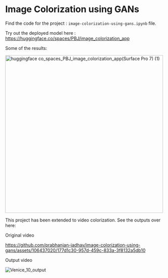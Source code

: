 # Image Colorization using GANs
Find the code for the project : `image-colorization-using-gans.ipynb` file.

Try out the deployed model here : https://huggingface.co/spaces/PBJ/image_colorization_app

Some of the results: 

<img src="https://github.com/prabhanjan-jadhav/image-colorization-using-gans/assets/106437020/e7156bfe-182c-49c2-91d4-c1231a377599" width="500" alt="huggingface co_spaces_PBJ_image_colorization_app(Surface Pro 7) (1)">

This project has been extended to video colorization. See the outputs over here:

Original video 


https://github.com/prabhanjan-jadhav/image-colorization-using-gans/assets/106437020/177d1c30-957d-459c-833a-3f8132a5db10

Output video

![Venice_10_output](https://github.com/prabhanjan-jadhav/image-colorization-using-gans/assets/106437020/e5f402af-2dee-469d-af7b-a78cd95e7565)


